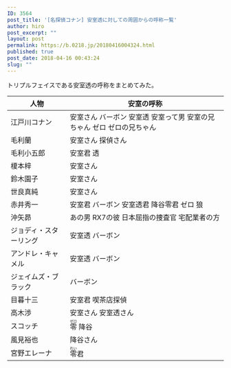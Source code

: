 ```yaml
---
ID: 3564
post_title: '[名探偵コナン] 安室透に対しての周囲からの呼称一覧'
author: hiro
post_excerpt: ""
layout: post
permalink: https://b.0218.jp/20180416004324.html
published: true
post_date: 2018-04-16 00:43:24
slug: ""
---
```

トリプルフェイスである安室透の呼称をまとめてみた。

<!--more-->

<table style="width:100%;">
<thead>
 <tr>
   <th>人物</th>
   <th>安室の呼称</th>
 </tr>
</thead>
<tbody>
  <tr>
    <td>江戸川コナン</td>
    <td>
安室さん
バーボン
安室透
安室って男
安室の兄ちゃん
ゼロ
ゼロの兄ちゃん
    </td>
  </tr>
  <tr>
    <td>毛利蘭</td>
    <td>
安室さん
探偵さん
    </td>
  </tr>
  <tr>
    <td>毛利小五郎</td>
    <td>
安室君
透
    </td>
  </tr>
  <tr>
    <td>榎本梓</td>
    <td>
安室さん
    </td>
  </tr>
  <tr>
    <td>鈴木園子</td>
    <td>
安室さん
    </td>
  </tr>
  <tr>
    <td>世良真純</td>
    <td>
安室さん
    </td>
  </tr>
  <tr>
    <td>赤井秀一</td>
    <td>
安室君
バーボン
安室透君
降谷零君
ゼロ
狼
    </td>
  </tr>
  <tr>
    <td>沖矢昴</td>
    <td>
あの男
RX7の彼
日本屈指の捜査官
宅配業者の方
    </td>
  </tr>
  <tr>
    <td>ジョディ・スターリング</td>
    <td>
安室透
バーボン
    </td>
  </tr>
  <tr>
    <td>アンドレ・キャメル</td>
    <td>
安室透
バーボン
    </td>
  </tr>
  <tr>
    <td>ジェイムズ・ブラック</td>
    <td>
バーボン
    </td>
  </tr>
  <tr>
    <td>目暮十三</td>
    <td>
安室君
喫茶店探偵
    </td>
  </tr>
  <tr>
    <td>高木渉</td>
    <td>
安室さん
安室透さん
    </td>
  </tr>
  <tr>
    <td>スコッチ</td>
    <td>
<ruby>零<rt>ゼロ</rt></ruby> 
降谷
    </td>
  </tr>
  <tr>
    <td>風見裕也</td>
    <td>
降谷さん
    </td>
  </tr>
  <tr>
    <td>宮野エレーナ</td>
    <td>
<ruby>零<rt>れい</rt></ruby>君
    </td>
  </tr>
</tbody>
</table>